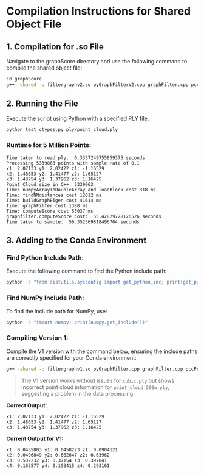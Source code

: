 # Compilation Instructions for Shared Object File

## 1. Compilation for .so File

Navigate to the graphScore directory and use the following command to compile the shared object file:

```bash
cd graphScore
g++ -shared -o filtergraphv2.so pyGraphFilterV2.cpp graphFilter.cpp pccProcessing.cpp -I./ -I/usr/local/include/eigen3/ -O3 -fopenmp -fPIC -Wall
```

## 2. Running the File

Execute the script using Python with a specified PLY file:

```bash
python test_ctypes.py ply/point_cloud.ply
```

### Runtime for 5 Million Points:

```plaintext
Time taken to read ply:  0.3337249755859375 seconds
Processing 5339063 points with sample rate of 0.1
x1: 2.07133 y1: 2.02422 z1: -1.16529
x2: 1.48653 y2: 1.41477 z2: 1.65127
x3: 1.43754 y3: 1.37962 z3: 1.16425
Point Cloud size in C++: 5339063
Time: numpyArrayToDoubleArray and loadBlock cost 318 ms
Time: findNNdistances cost 12012 ms
Time: buildGraphEigen cost 41614 ms
Time: graphFilter cost 1388 ms
Time: computeScore cost 55037 ms
graphfilter.computeScore cost:  55.42829728126526 seconds
Time taken to sample:  56.352569818496704 seconds
```

## 3. Adding to the Conda Environment

### Find Python Include Path:

Execute the following command to find the Python include path:

```bash
python -c "from distutils.sysconfig import get_python_inc; print(get_python_inc())"
```

### Find NumPy Include Path:

To find the include path for NumPy, use:

```bash
python -c "import numpy; print(numpy.get_include())"
```

### Compiling Version 1:

Compile the V1 version with the command below, ensuring the include paths are correctly specified for your Conda environment:

```bash
g++ -shared -o filtergraphv1.so pyGraphFilter.cpp graphFilter.cpp pccProcessing.cpp -I./ -I/usr/local/include/eigen3/ -I/path/to/conda/env/include/python3.7m/ -I/path/to/conda/env/lib/python3.7/site-packages/numpy/core/include/ -O3 -fopenmp -fPIC -Wall
```

> The V1 version works without issues for `cubic.ply` but shows incorrect point cloud information for `point_cloud_500w.ply`, suggesting a problem in the data processing.

**Correct Output:**

```plaintext
x1: 2.07133 y1: 2.02422 z1: -1.16529
x2: 1.48653 y2: 1.41477 z2: 1.65127
x3: 1.43754 y3: 1.37962 z3: 1.16425
```

**Current Output for V1:**

```plaintext
x1: 0.0435803 y1: 0.0458223 z1: 0.0904121
x2: 0.0496849 y2: 0.662647 z2: 0.63962
x3: 0.532232 y3: 0.37154 z3: 0.397041
x4: 0.163577 y4: 0.193415 z4: 0.293161
```
